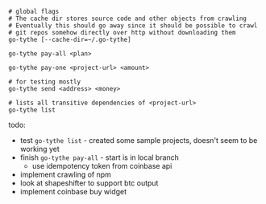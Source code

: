 ```
# global flags
# The cache dir stores source code and other objects from crawling
# Eventually this should go away since it should be possible to crawl
# git repos somehow directly over http without downloading them
go-tythe [--cache-dir=~/.go-tythe]

go-tythe pay-all <plan>

go-tythe pay-one <project-url> <amount>

# for testing mostly
go-tythe send <address> <money>

# lists all transitive dependencies of <project-url>
go-tythe list
```

todo:

* test `go-tythe list` - created some sample projects, doesn't seem to be working yet
* finish `go-tythe pay-all` - start is in local branch
  - use idempotency token from coinbase api
* implement crawling of npm
* look at shapeshifter to support btc output
* implement coinbase buy widget
